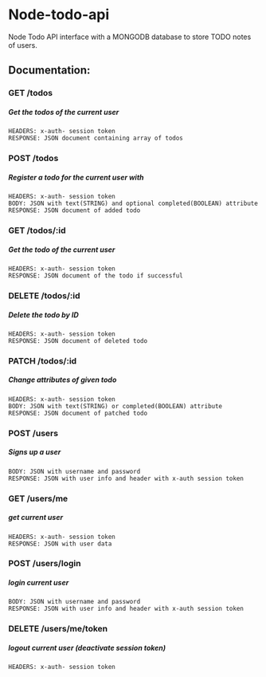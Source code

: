# Node-todo-api

Node Todo API
interface with a MONGODB database to store TODO notes of users.

## Documentation:

### GET /todos
##### Get the todos of the current user
	HEADERS: x-auth- session token
	RESPONSE: JSON document containing array of todos

### POST /todos 
##### Register a todo for the current user with 
	HEADERS: x-auth- session token
	BODY: JSON with text(STRING) and optional completed(BOOLEAN) attribute
	RESPONSE: JSON document of added todo

### GET /todos/:id
##### Get the todo of the current user
	HEADERS: x-auth- session token
	RESPONSE: JSON document of the todo if successful

### DELETE /todos/:id
##### Delete the todo by ID 
	HEADERS: x-auth- session token
	RESPONSE: JSON document of deleted todo

### PATCH /todos/:id
##### Change attributes of given todo
	HEADERS: x-auth- session token
	BODY: JSON with text(STRING) or completed(BOOLEAN) attribute 
	RESPONSE: JSON document of patched todo

### POST /users
##### Signs up a user
	BODY: JSON with username and password
	RESPONSE: JSON with user info and header with x-auth session token

### GET /users/me
##### get current user
	HEADERS: x-auth- session token
	RESPONSE: JSON with user data 

### POST /users/login 
##### login current user
	BODY: JSON with username and password
	RESPONSE: JSON with user info and header with x-auth session token

### DELETE /users/me/token 
##### logout current user (deactivate session token)
	HEADERS: x-auth- session token
